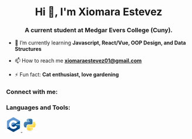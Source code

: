 <h1 align="center">Hi 👋, I'm Xiomara Estevez</h1>
<h3 align="center">A current student at Medgar Evers College (Cuny).</h3>

- 🌱 I’m currently learning **Javascript, React/Vue, OOP Design, and Data Structures**

- 📫 How to reach me **xiomaraestevez01@gmail.com**

- ⚡ Fun fact: **Cat enthusiast, love gardening**

<h3 align="left">Connect with me:</h3>
<p align="left">
</p>

<h3 align="left">Languages and Tools:</h3>
<p align="left"> <a href="https://www.w3schools.com/cpp/" target="_blank" rel="noreferrer"> <img src="https://raw.githubusercontent.com/devicons/devicon/master/icons/cplusplus/cplusplus-original.svg" alt="cplusplus" width="40" height="40"/> </a> <a href="https://www.python.org" target="_blank" rel="noreferrer"> <img src="https://raw.githubusercontent.com/devicons/devicon/master/icons/python/python-original.svg" alt="python" width="40" height="40"/> </a> </p>

